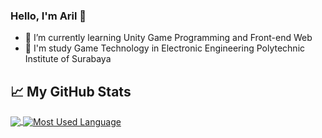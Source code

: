 ### Hello, I'm Aril 👋



- 🌱 I’m currently learning Unity Game Programming and Front-end Web
- 🏫 I'm study Game Technology in Electronic Engineering Polytechnic Institute of Surabaya


## 📈 My GitHub Stats
<a href="https://github.com/arilhr/arilhr">
  <img align="center" src="https://github-readme-stats.vercel.app/api?username=arilhr&hide=issues&show_icons=true&title_color=F9C150&icon_color=F9C150" />
</a>
<a href="https://github.com/arilhr/arilhr">
  <img align="center" src="https://github-readme-stats.vercel.app/api/top-langs/?username=arilhr&layout=compact&title_color=F9C150" alt="Most Used Language" />
</a>
